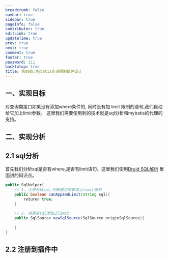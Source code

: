 ```yaml
---
breadcrumb: false
navbar: true
sidebar: true
pageInfo: false
contributor: true
editLink: true
updateTime: true
prev: true
next: true
comment: true
footer: true
password: 111
backtotop: true
title: 第09篇:Mybatis查询限制插件设计
---
```

<PageBanner/>

## 一、实现目标

对查询类接口如果没有添加where条件的, 同时没有加 limit 限制的语句,我们自动给它加上limit参数。
这里我们需要使用到的技术就是sql分析和mybatis的代理的支持。


## 二、实现分析

## 2.1 sql分析

首先我们分析sql是否有where,是否有limit语句。这里我们使用[Druid SQL解析](https://java.springlearn.cn/learn/tools/druid/)
里面讲的知识点。

```java 
public SqlHelper{
    // 1. 入参分析sql,判断是否需要加上limit语句
    public boolean canAppendLimit(String sql){
        returen true;
    }
    
    // 2. 将原来sql添加上limit
    public SqlSource newSqlSource(SqlSource originSqlSource){
    
    } 
}
```

## 2.2 注册到插件中
